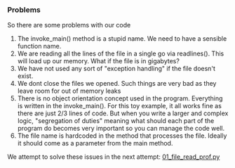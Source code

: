 ### Problems
So there are some problems with our code

1. The invoke_main() method is a stupid name. We need to have a sensible function name.
2. We are reading all the lines of the file in a single go via readlines(). This will load up our memory. What if the file is in gigabytes?
3. We have not used any sort of "exception handling" if the file doesn't exist. 
4. We dont close the files we opened. Such things are very bad as they leave room for out of memory leaks
5. There is no object orientation concept used in the program. Everything is written in the invoke_main(). For this toy example, it all works fine as there are just 2/3 lines of code. But when you write a larger and complex logic, "segregation of duties" meaning what should each part of the program do becomes very important so you can manage the code well. 
6. The file name is hardcoded in the method that processes the file. Ideally it should come as a parameter from the main method.

We attempt to solve these issues in the next attempt: [01_file_read_prof.py ](https://github.com/devak23/group-learning-python/blob/main/01_file_read_prof.py)